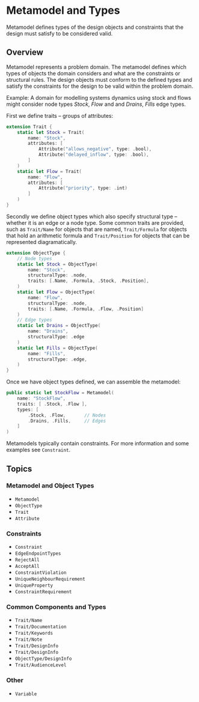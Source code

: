 # Metamodel and Types

Metamodel defines types of the design objects and constraints that the design
must satisfy to be considered valid.

## Overview

Metamodel represents a problem domain. The metamodel defines which types of
objects the domain considers and what are the constraints or structural rules.
The design objects must conform to the defined types and satisfy the constraints
for the design to be valid within the problem domain.

Example: A domain for modelling systems dynamics using stock and flows might
consider node types _Stock_, _Flow_ and and _Drains_, _Fills_ edge types.

First we define traits – groups of attributes:

```swift
extension Trait {
    static let Stock = Trait(
        name: "Stock",
        attributes: [
            Attribute("allows_negative", type: .bool),
            Attribute("delayed_inflow", type: .bool),
        ]
    )
    static let Flow = Trait(
        name: "Flow",
        attributes: [
            Attribute("priority", type: .int)
        ]
    )
}
```

Secondly we define object types which also specify structural type – whether
it is an edge or a node type. Some common traits are provided, such as
``Trait/Name`` for objects that are named, ``Trait/Formula`` for objects
that hold an arithmetic formula and ``Trait/Position`` for objects
that can be represented diagramatically.

```swift
extension ObjectType {
    // Node types
    static let Stock = ObjectType(
        name: "Stock",
        structuralType: .node,
        traits: [.Name, .Formula, .Stock, .Position],
    )
    static let Flow = ObjectType(
        name: "Flow",
        structuralType: .node,
        traits: [.Name, .Formula, .Flow, .Position]
    )
    // Edge types
    static let Drains = ObjectType(
        name: "Drains",
        structuralType: .edge
    )
    static let Fills = ObjectType(
        name: "Fills",
        structuralType: .edge,
    )
}
```

Once we have object types defined, we can assemble the metamodel:


```swift
public static let StockFlow = Metamodel(
    name: "StockFlow",
    traits: [ .Stock, .Flow ],
    types: [
        .Stock, .Flow,       // Nodes
        .Drains, .Fills,     // Edges
    ]
)
```

Metamodels typically contain constraints. For more information and some
examples see ``Constraint``.




## Topics

### Metamodel and Object Types

- ``Metamodel``
- ``ObjectType``
- ``Trait``
- ``Attribute``

### Constraints

- ``Constraint``
- ``EdgeEndpointTypes``
- ``RejectAll``
- ``AcceptAll``
- ``ConstraintViolation``
- ``UniqueNeighbourRequirement``
- ``UniqueProperty``
- ``ConstraintRequirement``

### Common Components and Types

- ``Trait/Name``
- ``Trait/Documentation``
- ``Trait/Keywords``
- ``Trait/Note``
- ``Trait/DesignInfo``
- ``Trait/DesignInfo``
- ``ObjectType/DesignInfo``
- ``Trait/AudienceLevel``

### Other

- ``Variable``

